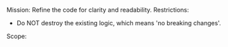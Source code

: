 Mission: Refine the code for clarity and readability.
Restrictions: 

- Do NOT destroy the existing logic, which means 'no breaking changes'.

Scope:
